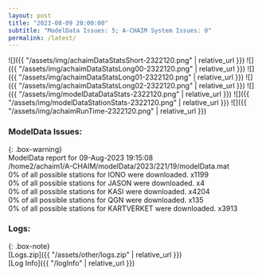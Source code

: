 ```yaml
---
layout: post
title: "2023-08-09 20:00:00"
subtitle: "ModelData Issues: 5; A-CHAIM System Issues: 0"
permalink: /latest/
---
```


![]({{ "/assets/img/achaimDataStatsShort-2322120.png" | relative_url }})
![]({{ "/assets/img/achaimDataStatsLong00-2322120.png" | relative_url }})
![]({{ "/assets/img/achaimDataStatsLong01-2322120.png" | relative_url }})
![]({{ "/assets/img/achaimDataStatsLong02-2322120.png" | relative_url }})
![]({{ "/assets/img/modelDataDataStats-2322120.png" | relative_url }})
![]({{ "/assets/img/modelDataStationStats-2322120.png" | relative_url }})
![]({{ "/assets/img/achaimRunTime-2322120.png" | relative_url }})


### ModelData Issues:  
  
{: .box-warning}  
 ModelData report for 09-Aug-2023 19:15:08   
 /home2/achaim1/A-CHAIM/modelData/2023/221/19/modelData.mat   
 0% of all possible stations for IONO were downloaded. x1199   
 0% of all possible stations for JASON were downloaded. x4   
 0% of all possible stations for KASI were downloaded. x4204   
 0% of all possible stations for QGN were downloaded. x135   
 0% of all possible stations for KARTVERKET were downloaded. x3913   
  


### Logs:  
  
{: .box-note}  
[Logs.zip]({{ "/assets/other/logs.zip" | relative_url }})  
[Log Info]({{ "/logInfo" | relative_url }})  
